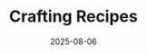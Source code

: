 ---
title: Crafting Recipes
description: A tool for optimising crafting recipes (part of professions) through the brute force of your web browser's resources.
image: "@assets/subcommunities/brutecraft.webp"
date: 2025-08-06
location: https://brutecraft.warze.org/
imageAlt: The brutecraft logo
category:
  - Website
  - Tools
---